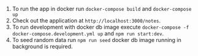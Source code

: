 1. To run the app in docker run `docker-compose build` and `docker-compose up`
2. Check out the application at `http://localhost:3000/notes`.
3. To run development with docker db image execute `docker-compose -f docker-compose.development.yml up` and `npm run start:dev`.
4. To seed random data run `npm run seed` docker db image running in background is required.
